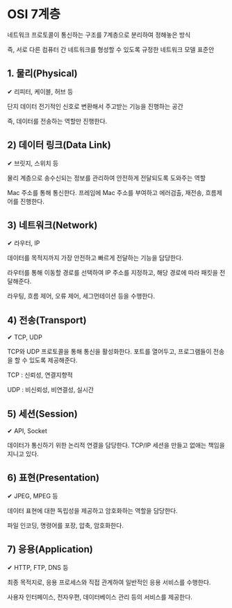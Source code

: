 # OSI 7계층

네트워크 프로토콜이 통신하는 구조를 7계층으로 분리하여 정해놓은 방식

즉, 서로 다른 컴퓨터 간 네트워크를 형성할 수 있도록 규정한 네트워크 모델 표준안

## 1. 물리(Physical)

✔ 리피터, 케이블, 허브 등

단지 데이터 전기적인 신호로 변환해서 주고받는 기능을 진행하는 공간

즉, 데이터를 전송하는 역할만 진행한다.

## 2) 데이터 링크(Data Link)

✔ 브릿지, 스위치 등

물리 계층으로 송수신되는 정보를 관리하여 안전하게 전달되도록 도와주는 역할

Mac 주소를 통해 통신한다. 프레임에 Mac 주소를 부여하고 에러검출, 재전송, 흐름제어를 진행한다.

## 3) 네트워크(Network)

✔ 라우터, IP

데이터를 목적지까지 가장 안전하고 빠르게 전달하는 기능을 담당한다.

라우터를 통해 이동할 경로를 선택하여 IP 주소를 지정하고, 해당 경로에 따라 패킷을 전달해준다.

라우팅, 흐름 제어, 오류 제어, 세그먼테이션 등을 수행한다.

## 4) 전송(Transport)

✔ TCP, UDP

TCP와 UDP 프로토콜을 통해 통신을 활성화한다. 포트를 열어두고, 프로그램들이 전송을 할 수 있도록 제공해준다.

TCP : 신뢰성, 연결지향적

UDP : 비신뢰성, 비연결성, 실시간

## 5) 세션(Session)

✔ API, Socket

데이터가 통신하기 위한 논리적 연결을 담당한다. TCP/IP 세션을 만들고 없애는 책임을 지니고 있다.

## 6) 표현(Presentation)

✔ JPEG, MPEG 등

데이터 표현에 대한 독립성을 제공하고 암호화하는 역할을 담당한다.

파일 인코딩, 명령어를 포장, 압축, 암호화한다.

## 7) 응용(Application)

✔ HTTP, FTP, DNS 등

최종 목적지로, 응용 프로세스와 직접 관계하여 일반적인 응용 서비스를 수행한다.

사용자 인터페이스, 전자우편, 데이터베이스 관리 등의 서비스를 제공한다.
